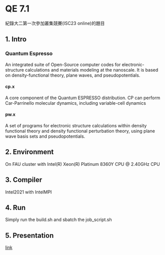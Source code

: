 # QE 7.1
紀錄大二第一次參加叢集競賽(ISC23 online)的題目

## 1. Intro
### Quantum Espresso 
An integrated suite of Open-Source computer codes for electronic-structure calculations and materials modeling at the nanoscale.
It is based on density-functional theory, plane waves, and pseudopotentials.
#### cp.x
A core component of the Quantum ESPRESSO distribution.
CP can perform Car-Parrinello molecular dynamics, including variable-cell dynamics
#### pw.x
A set of programs for electronic structure calculations within density functional theory and density functional perturbation theory, using plane wave basis sets and pseudopotentials.

## 2. Environment
On FAU cluster with Intel(R) Xeon(R) Platinum 8360Y CPU @ 2.40GHz CPU

## 3. Compiler
Intel2021 with IntelMPI

## 4. Run
Simply run the build.sh and sbatch the job_script.sh

## 5. Presentation
[link](https://docs.google.com/presentation/d/1g4J2sNm8ppIY0BHyejpQ3K5QlXU4mXNc2t8xBvaYsFk/edit?usp=sharing)
